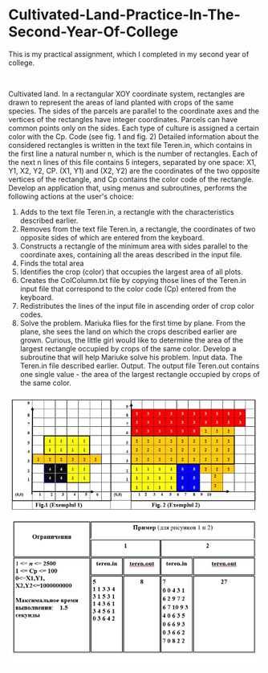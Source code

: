 # Cultivated-Land-Practice-In-The-Second-Year-Of-College
This is my practical assignment, which I completed in my second year of college.

<br>

Cultivated land. In a rectangular XOY coordinate system, rectangles are drawn to represent the areas of land planted with crops of the same species. The sides of the parcels are parallel to the coordinate axes and the vertices of the rectangles have integer coordinates. Parcels can have common points only on the sides. Each type of culture is assigned a certain color with the Cp. Code (see fig. 1 and fig. 2)
Detailed information about the considered rectangles is written in the text file Teren.in, which contains in the first line a natural number n, which is the number of rectangles. Each of the next n lines of this file contains 5 integers, separated by one space: X1, Y1, X2, Y2, CP.
(X1, Y1) and (X2, Y2) are the coordinates of the two opposite vertices of the rectangle, and Cp contains the color code of the rectangle.
Develop an application that, using menus and subroutines, performs the following actions at the user's choice:
1. Adds to the text file Teren.in, a rectangle with the characteristics described earlier.
2. Removes from the text file Teren.in, a rectangle, the coordinates of two opposite sides of which are entered from the keyboard.
3. Constructs a rectangle of the minimum area with sides parallel to the coordinate axes, containing all the areas described in the input file.
4. Finds the total area
5. Identifies the crop (color) that occupies the largest area of all plots.
6. Creates the ColColumn.txt file by copying those lines of the Teren.in input file that correspond to the color code (Cp) entered from the keyboard.
7. Redistributes the lines of the input file in ascending order of crop color codes.
8. Solve the problem. Mariuka flies for the first time by plane. From the plane, she sees the land on which the crops described earlier are grown. Curious, the little girl would like to determine the area of ​​the largest rectangle occupied by crops of the same color. Develop a subroutine that will help Mariuke solve his problem.
Input data. The Teren.in file described earlier.
Output. The output file Teren.out contains one single value - the area of the largest rectangle occupied by crops of the same color.

![Image](img/photo_2021-06-05_16-01-05.jpg)
<br>
![Image](img/photo_2021-06-05_16-01-54.jpg)
